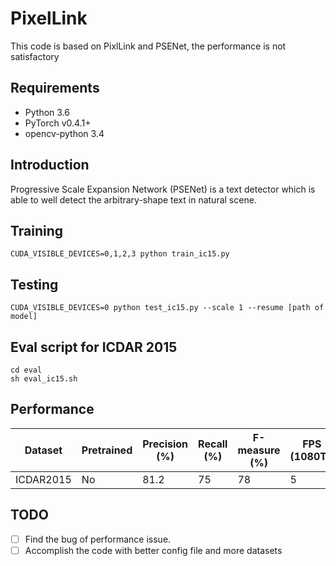 # PixelLink

This code is based on PixlLink and PSENet, the performance is not satisfactory

## Requirements
* Python 3.6
* PyTorch v0.4.1+
* opencv-python 3.4

## Introduction
Progressive Scale Expansion Network (PSENet) is a text detector which is able to well detect the arbitrary-shape text in natural scene.

## Training
```
CUDA_VISIBLE_DEVICES=0,1,2,3 python train_ic15.py
```

## Testing
```
CUDA_VISIBLE_DEVICES=0 python test_ic15.py --scale 1 --resume [path of model]
```

## Eval script for ICDAR 2015
```
cd eval
sh eval_ic15.sh
```


## Performance
| Dataset | Pretrained | Precision (%) | Recall (%) | F-measure (%) | FPS (1080Ti) | Input |
| - | - | - | - | - | - | - |
| ICDAR2015 | No | 81.2 | 75 | 78 | 5 | 1280*768 |

## TODO
- [ ] Find the bug of performance issue.
- [ ] Accomplish the code with better config file and more datasets
